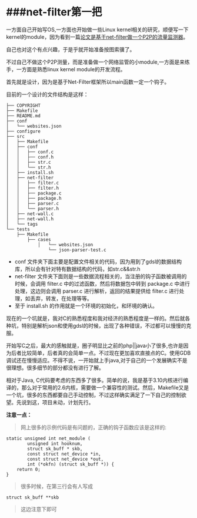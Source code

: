 ###net-filter第一把
===

一方面自己开始写OS,一方面也开始做一些Linux kernel相关的研究，顺便写一下kernel的module，因为看到一篇[论文是基于net-filter做一个P2P的流量监测器](http://www.cnki.net/KCMS/detail/detail.aspx?QueryID=8&CurRec=2&recid=&filename=HZLG201411022&dbname=CJFDLAST2014&dbcode=CJFQ&pr=&urlid=&yx=&uid=WEEvREcwSlJHSldRa1Fhb2FrK1EwbDhOSFNOZHpJRit4aE0rQlNtRDA2ampnWFN3TFNjQkJBZ2syNzllOGhSM213PT0=$9A4hF_YAuvQ5obgVAqNKPCYcEjKensW4IQMovwHtwkF4VYPoHbKxJw!!&v=MDE4MzJUM3FUcldNMUZyQ1VSTCtmWk9SckZDdm5WN3JJTFRmSGFiRzRIOVhOcm85SFpvUjhlWDFMdXhZUzdEaDE=)。

自己也对这个有点兴趣，于是乎就开始准备按图索骥了。

不过自己不做这个P2P测量，而是准备做一个网络监管的小module,一方面是来练手，一方面是熟悉linux kernel module的开发流程。

首先就是设计，因为是基于Net-Filter框架所以main函数一定一个钩子。

目前的一个设计的文件结构是这样：

```
├── COPYRIGHT
├── Makefile
├── README.md
├── conf
│   └── websites.json
├── configure
├── src
│   ├── Makefile
│   ├── conf
│   │   ├── conf.c
│   │   ├── conf.h
│   │   ├── str.c
│   │   └── str.h
│   ├── install.sh
│   ├── net-filter
│   │   ├── filter.c
│   │   ├── filter.h
│   │   ├── package.c
│   │   ├── package.h
│   │   ├── parser.c
│   │   └── parser.h
│   ├── net-wall.c
│   ├── net-wall.h
│   └── tags
└── tests
    ├── Makefile
        ├── cases
            │   └── websites.json
                └── json-parser-test.c
```

+ conf 文件夹下面主要是配置文件相关的代码，因为用到了gdsl的数据结构库，所以会有针对特有数据结构的代码，如str.c&&str.h
+ net-filter 文件夹下面则是一些数据流程相关的，当注册的钩子函数被调用的时候，会调用 filter.c 中的过滤函数，然后将数据包中转到 package.c 中进行处理，这边则会调用 parser.c 进行解析，返回的结果提供给 filter.c 进行处理，如丢弃，转发，在处理等等。
+ 至于 install.sh 的作用就是一个环境的初始化，和环境的确认。

现在的一个坑就是，我对C的熟悉程度和我对经济的熟悉程度是一样的。然后就各种坑，特别是解析json和使用gdsl的时候，出现了各种错误，不过都可以慢慢的克服。

开始写C之后，最大的感触就是，圈子明显比之前的php||java小了很多,也许是因为后者比较简单，后者真的会简单一点。不过现在更加喜欢直接点的C。使用GDB调试还在慢慢适应。不得不说，一开始就上手java,对于自己的一个发展确实不是很理想。很多细节的部分都没有进行了解。

相对于Java, C代码要考虑的东西多了很多。简单的说，我是基于3.10内核进行编译的，那么对于常用的2.6内核，需要做一个兼容性的测试。然后，Makefile又是一个坑，很多的东西都要自己手动控制，不过这样确实满足了一下自己的控制欲望。先说到这，项目未动，计划先行。

**注意一点：**
> 网上很多的示例代码是有问题的，正确的钩子函数应该是这样的:

```
static unsigned int net_module (
        unsigned int hooknum,
        struct sk_buff * skb,
        const struct net_device *in,
        const struct net_device *out,
        int (*okfn) (struct sk_buff *)) {
    return 0;
}
```

> 很多时候，在第三行会有人写成 

`struct sk_buff **skb`

> 这边注意下即可
 